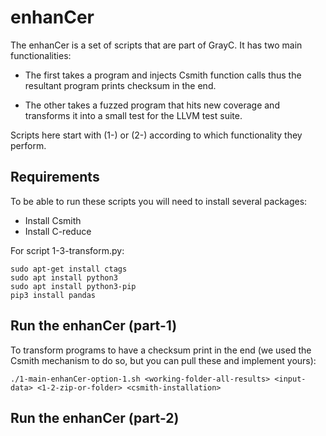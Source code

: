 # enhanCer

The enhanCer is a set of scripts that are part of GrayC. It has two main functionalities:
 
- The first takes a program and injects Csmith function calls thus the resultant program prints checksum in the end.
 
- The other takes a fuzzed program that hits new coverage and transforms it into a small test for the LLVM test suite.

Scripts here start with (1-) or (2-) according to which functionality they perform.

## Requirements

To be able to run these scripts you will need to install several packages:

- Install Csmith
- Install C-reduce

For script 1-3-transform.py:
```
sudo apt-get install ctags
sudo apt install python3
sudo apt install python3-pip
pip3 install pandas
```

## Run the enhanCer (part-1)

To transform programs to have a checksum print in the end (we used the Csmith mechanism to do so, but you can pull these and implement yours):
```
./1-main-enhanCer-option-1.sh <working-folder-all-results> <input-data> <1-2-zip-or-folder> <csmith-installation>
```

## Run the enhanCer (part-2)
